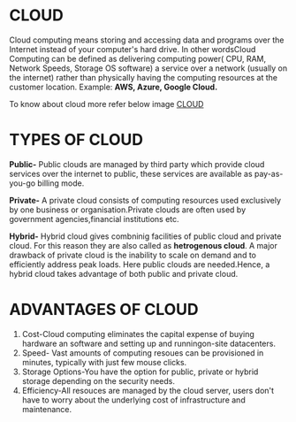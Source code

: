 
# CLOUD
Cloud computing means storing and accessing data and programs over the Internet instead of your computer's 
hard drive. In other wordsCloud Computing can be defined as delivering computing power( CPU, RAM, Network Speeds, Storage OS software) 
a service over a network (usually on the internet) rather than physically having the computing resources at the customer location. 
Example: **AWS, Azure, Google Cloud.**

To know about cloud more refer below image
[CLOUD](https://www.conceptdraw.com/How-To-Guide/picture/cloud-computing-architecture-diagrams/Computer-Networks-Cloud-Computing-Diagrams-Cloud-Computing.png)

# TYPES OF CLOUD
**Public-** Public clouds are managed by third party which provide cloud services over the internet to public, these services are available
as pay-as-you-go billing mode.

**Private-** A private cloud consists of computing resources used exclusively by one business or organisation.Private clouds are 
often used by government agencies,financial institutions etc.

**Hybrid-** Hybrid cloud gives combninig facilities of public cloud and private cloud. For this reason they are also called as 
**hetrogenous cloud**. A major drawback of private cloud is the inability to scale on demand and to efficiently address peak loads. 
Here public clouds are needed.Hence, a hybrid cloud takes advantage of both public and private cloud.

# ADVANTAGES OF CLOUD
1. Cost-Cloud computing eliminates the capital expense of buying hardware an software and setting up and runningon-site datacenters. 
2. Speed- Vast amounts of computing resoues can be provisioned in minutes, typically with just few mouse clicks. 
3. Storage Options-You have the option for public, private or hybrid storage depending on the security needs. 
4. Efficiency-All resouces are managed by the cloud server, users don't have to worry about the underlying cost of infrastructure 
and maintenance.
